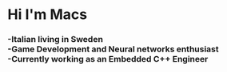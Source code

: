 <h1>Hi I'm Macs</h1>

<h3>
-Italian living in Sweden</br>
-Game Development and Neural networks enthusiast</br>
-Currently working as an Embedded C++ Engineer</br>
</h3>
